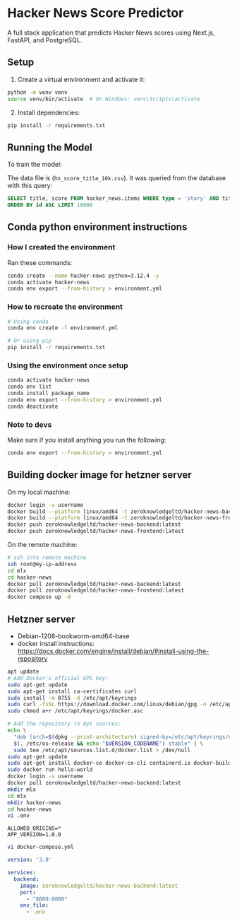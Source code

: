 # Hacker News Score Predictor
A full stack application that predicts Hacker News scores using Next.js, FastAPI, and PostgreSQL.

## Setup

1. Create a virtual environment and activate it:
```bash
python -m venv venv
source venv/bin/activate  # On Windows: venv\Scripts\activate
```

2. Install dependencies:
```bash
pip install -r requirements.txt
```

## Running the Model

To train the model:

The data file is (`hn_score_title_10k.csv`). It was queried from the database with this query:
```sql
SELECT title, score FROM hacker_news.items WHERE type = 'story' AND title IS NOT NULL
ORDER BY id ASC LIMIT 10000
```


## Conda python environment instructions

### How I created the environment

Ran these commands:
```bash
conda create --name hacker-news python=3.12.4 -y
conda activate hacker-news
conda env export --from-history > environment.yml
```

### How to recreate the environment

```bash
# Using conda
conda env create -f environment.yml

# Or using pip
pip install -r requirements.txt
```

### Using the environment once setup

```bash
conda activate hacker-news
conda env list
conda install package_name
conda env export --from-history > environment.yml
conda deactivate
```

### Note to devs

Make sure if you install anything you run the following:
```bash
conda env export --from-history > environment.yml
```

## Building docker image for hetzner server

On my local machine:
```bash
docker login -u username
docker build --platform linux/amd64 -t zeroknowledgeltd/hacker-news-backend:latest ./backend
docker build --platform linux/amd64 -t zeroknowledgeltd/hacker-news-frontend:latest ./frontend
docker push zeroknowledgeltd/hacker-news-backend:latest 
docker push zeroknowledgeltd/hacker-news-frontend:latest
```

On the remote machine:
```bash
# ssh into remote machine
ssh root@my-ip-address
cd mlx
cd hacker-news
docker pull zeroknowledgeltd/hacker-news-backend:latest
docker pull zeroknowledgeltd/hacker-news-frontend:latest
docker compose up -d
```

## Hetzner server

- Debian-1208-bookworm-amd64-base
- docker install instructions: https://docs.docker.com/engine/install/debian/#install-using-the-repository
```bash
apt update
# Add Docker's official GPG key:
sudo apt-get update
sudo apt-get install ca-certificates curl
sudo install -m 0755 -d /etc/apt/keyrings
sudo curl -fsSL https://download.docker.com/linux/debian/gpg -o /etc/apt/keyrings/docker.asc
sudo chmod a+r /etc/apt/keyrings/docker.asc

# Add the repository to Apt sources:
echo \
  "deb [arch=$(dpkg --print-architecture) signed-by=/etc/apt/keyrings/docker.asc] https://download.docker.com/linux/debian \
  $(. /etc/os-release && echo "$VERSION_CODENAME") stable" | \
  sudo tee /etc/apt/sources.list.d/docker.list > /dev/null
sudo apt-get update
sudo apt-get install docker-ce docker-ce-cli containerd.io docker-buildx-plugin docker-compose-plugin
sudo docker run hello-world
docker login -u username
docker pull zeroknowledgeltd/hacker-news-backend:latest
mkdir mlx
cd mlx
mkdir hacker-news
cd hacker-news
vi .env
```

```
ALLOWED_ORIGINS=*
APP_VERSION=1.0.0
```

```bash
vi docker-compose.yml
```

```yaml
version: '3.8'

services:
  backend:
    image: zeroknowledgeltd/hacker-news-backend:latest
    port:
      - "8000:8000"
    env_file:
      - .env
```

